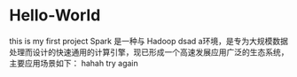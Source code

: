 # Hello-World
this is my first project
Spark 是一种与 Hadoop dsad a环境，是专为大规模数据处理而设计的快速通用的计算引擎，现已形成一个高速发展应用广泛的生态系统，主要应用场景如下：
hahah   try again
